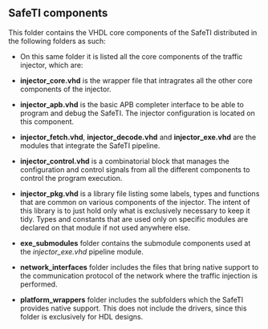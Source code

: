 ## SafeTI components

This folder contains the VHDL core components of the SafeTI distributed in the following folders as such:

* On this same folder it is listed all the core components of the traffic injector, which are:
 * **injector_core.vhd** is the wrapper file that intragrates all the other core components of the injector.
 * **injector_apb.vhd** is the basic APB completer interface to be able to program and debug the SafeTI. The injector configuration is located on this component.
 * **injector_fetch.vhd**, **injector_decode.vhd** and **injector_exe.vhd** are the modules that integrate the SafeTI pipeline.
 * **injector_control.vhd** is a combinatorial block that manages the configuration and control signals from all the different components to control the program execution.
 * **injector_pkg.vhd** is a library file listing some labels, types and functions that are common on various components of the injector. The intent of this library is to just hold only what is exclusively necessary to keep it tidy. Types and constants that are used only on specific modules are declared on that module if not used anywhere else.

* **exe_submodules** folder contains the submodule components used at the _injector_exe.vhd_ pipeline module.

* **network_interfaces** folder includes the files that bring native support to the communication protocol of the network where the traffic injection is performed.

* **platform_wrappers** folder includes the subfolders which the SafeTI provides native support. This does not include the drivers, since this folder is exclusively for HDL designs.
